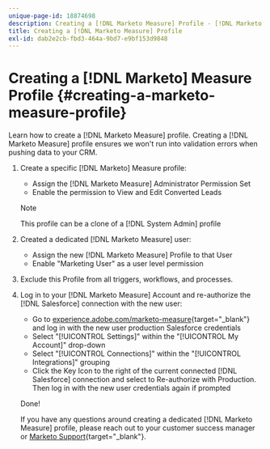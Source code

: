 ```yaml
---
unique-page-id: 18874698
description: Creating a [!DNL Marketo Measure] Profile - [!DNL Marketo Measure] - Product Documentation
title: Creating a [!DNL Marketo Measure] Profile
exl-id: dab2e2cb-fbd3-464a-9bd7-e9bf153d9848
---
```

# Creating a [!DNL Marketo] Measure Profile {#creating-a-marketo-measure-profile}

Learn how to create a [!DNL Marketo Measure] profile. Creating a [!DNL Marketo Measure] profile ensures we won't run into validation errors when pushing data to your CRM.

1. Create a specific [!DNL Marketo] Measure profile:

   * Assign the [!DNL Marketo Measure] Administrator Permission Set
   * Enable the permission to View and Edit Converted Leads

   >[!NOTE]
   >
   >This profile can be a clone of a [!DNL System Admin] profile

1. Created a dedicated [!DNL Marketo Measure] user:

   * Assign the new [!DNL Marketo Measure] Profile to that User
   * Enable "Marketing User" as a user level permission

1. Exclude this Profile from all triggers, workflows, and processes.
1. Log in to your [!DNL Marketo Measure] Account and re-authorize the [!DNL Salesforce] connection with the new user:

   * Go to [experience.adobe.com/marketo-measure](https://experience.adobe.com/marketo-measure){target="_blank"} and log in with the new user production Salesforce credentials
   * Select "[!UICONTROL Settings]" within the "[!UICONTROL My Account]" drop-down
   * Select "[!UICONTROL Connections]" within the "[!UICONTROL Integrations]" grouping
   * Click the Key Icon to the right of the current connected [!DNL Salesforce] connection and select to Re-authorize with Production. Then log in with the new user credentials again if prompted

   Done!

   If you have any questions around creating a dedicated [!DNL Marketo Measure] profile, please reach out to your customer success manager or [Marketo Support](https://nation.marketo.com/t5/support/ct-p/Support){target="_blank"}.
